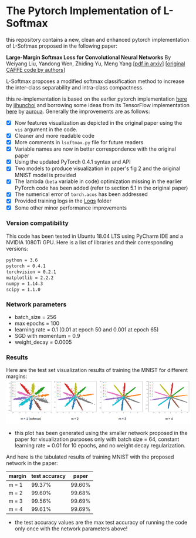 # The Pytorch Implementation of L-Softmax
[//]: # (Image References)

[vis]: images/2d_vis.png "Training Loss"

this repository contains a new, clean and enhanced pytorch implementation of L-Softmax proposed in the following paper:

**Large-Margin Softmax Loss for Convolutional Neural Networks** By Weiyang Liu, Yandong Wen, Zhiding Yu, Meng Yang [[pdf in arxiv](https://arxiv.org/pdf/1612.02295.pdf)] [[original CAFFE code by authors](https://github.com/wy1iu/LargeMargin_Softmax_Loss)]

L-Softmax proposes a modified softmax classification method to increase the inter-class separability and intra-class compactness.

this re-implementation is based on the earlier pytorch implementation [here](https://github.com/jihunchoi/lsoftmax-pytorch) by [jihunchoi](https://github.com/jihunchoi) and borrowing some ideas from its TensorFlow implementation [here](https://github.com/auroua/L_Softmax_TensorFlow) by [auroua](https://github.com/auroua). Generally the improvements are as follows:
- [x] Now features visualization as depicted in the original paper using the `vis` argument in the code.
- [x] Cleaner and more readable code
- [x] More comments in `lsoftmax.py` file for future readers
- [x] Variable names are now in better correspondence with the original paper
- [x] Using the updated PyTorch 0.4.1 syntax and API
- [x] Two models to produce visualization in paper's fig 2 and the original MNIST model is provided
- [x] The lambda (`beta` variable in code) optimization missing in the earlier PyTorch code has been added (refer to section 5.1 in the original paper)
- [x] The numerical error of `torch.acos` has been addressed
- [x] Provided training logs in the [Logs](Logs/) folder
- [x] Some other minor performance improvements

### Version compatibility

This code has been tested in Ubuntu 18.04 LTS using PyCharm IDE and a NVIDIA 1080Ti GPU. Here is a list of libraries and their corresponding versions:

```
python = 3.6
pytorch = 0.4.1
torchvision = 0.2.1
matplotlib = 2.2.2
numpy = 1.14.3
scipy = 1.1.0
```
### Network parameters
- batch_size = 256
- max epochs = 100
- learning rate = 0.1 (0.01 at epoch 50 and 0.001 at epoch 65)
- SGD with momentum = 0.9
- weight_decay = 0.0005

### Results

Here are the test set visualization results of training the MNIST for different margins:
![alt text][vis]
* this plot has been generated using the smaller network proposed in the paper for visualization purposes only with batch size = 64, constant learning rate = 0.01 for 10 epochs, and no weight decay regularization.

And here is the tabulated results of training MNIST with the proposed network in the paper:

| margin | test accuracy | paper |
|--------|---------------|-------|
| m = 1  | 99.37%        | 99.60%|
| m = 2  | 99.60%        | 99.68%|
| m = 3  | 99.56%        | 99.69%|
| m = 4  | 99.61%        | 99.69%|
* the test accuracy values are the max test accuracy of running the code only once with the network parameters above!
